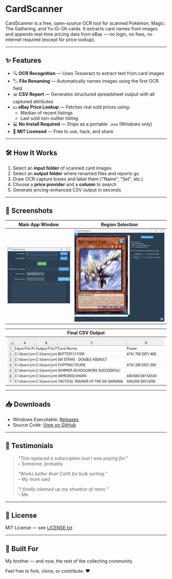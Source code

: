 # CardScanner

CardScanner is a free, open-source OCR tool for scanned Pokémon, Magic: The Gathering, and Yu-Gi-Oh cards. It extracts card names from images and appends real-time pricing data from eBay — no login, no fees, no internet required (except for price lookup).

---

## ✨ Features

- 🔍 **OCR Recognition** — Uses Tesseract to extract text from card images  
- 🏷 **File Renaming** — Automatically names images using the first OCR field  
- 📊 **CSV Report** — Generates structured spreadsheet output with all captured attributes  
- 💵 **eBay Price Lookup** — Fetches real sold prices using:  
  - Median of recent listings  
  - Last sold non-outlier listing  
- 💻 **No Install Required** — Ships as a portable `.exe` (Windows only)  
- 🧾 **MIT Licensed** — Free to use, hack, and share  

---

## 🛠 How It Works

1. Select an **input folder** of scanned card images  
2. Select an **output folder** where renamed files and reports go  
3. Draw OCR capture boxes and label them ("Name", "Set", etc.)  
4. Choose a **price provider** and a **column** to search  
5. Generate pricing-enhanced CSV output in seconds  

---

## 📸 Screenshots

| Main App Window | Region Selection |
|-----------------|------------------|
| ![main app](screenshots/main.png) | ![ocr setup](screenshots/ocr-selection.png) |

| Final CSV Output |
|------------------|
| ![csv output](screenshots/output.png) |

---

## 📥 Downloads

- Windows Executable: [Releases](https://github.com/jmtrafny/card-scanner/releases)  
- Source Code: [View on GitHub](https://github.com/jmtrafny/card-scanner)  

---

## 💬 Testimonials

> *"This replaced a subscription tool I was paying for."*  
> – Someone, probably  
>
> *"Works better than CollX for bulk sorting."*  
> – My mom said  
>
> *"I finally cleaned up my shoebox of rares."*  
> – Me  

---

## 📄 License

MIT License — see [LICENSE.txt](./LICENSE.txt)  

---

## 🙌 Built For

My brother — and now, the rest of the collecting community.  

Feel free to fork, clone, or contribute. ❤️
